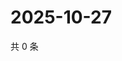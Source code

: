 # 2025-10-27

共 0 条

<!-- BEGIN ZHIHUVIDEO -->
<!-- 最后更新时间 Mon Oct 27 2025 04:12:21 GMT+0800 (China Standard Time) -->

<!-- END ZHIHUVIDEO -->
